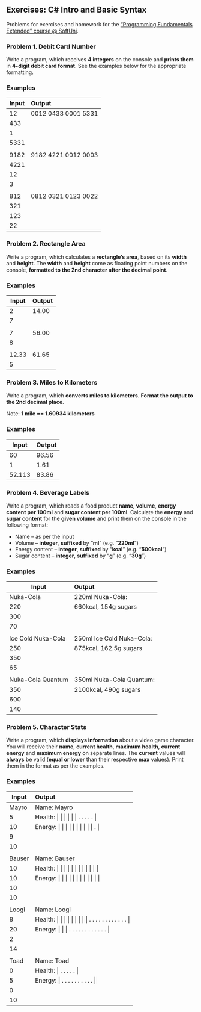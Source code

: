 ## Exercises: C# Intro and Basic Syntax

Problems for exercises and homework for the [“Programming
Fundamentals Extended” course @ SoftUni](https://softuni.bg/courses/programming-fundamentals).


### Problem 1. Debit Card Number 

Write a program, which receives **4 integers** on the
console and **prints them** in **4-digit debit card format**.
See the examples below for the appropriate formatting.

### Examples

| Input |        Output       |
|-------|:--------------------|
| 12    | 0012 0433 0001 5331 |
| 433   |                     |
| 1     |                     |
| 5331  |                     |
|       |                     |
| 9182  | 9182 4221 0012 0003 |
| 4221  |                     |
| 12    |                     |
| 3     |                     |
|       |                     |
| 812   | 0812 0321 0123 0022 |
| 321   |                     |
| 123   |                     |
| 22    |                     |


### Problem 2. Rectangle Area 

Write a program, which calculates a **rectangle’s area**, based
on its **width** and **height**. The **width** and **height**
come as floating point numbers on the console, 
**formatted to the  2nd character after the decimal point**.

### Examples

| Input | Output |
|-------|:-------|
| 2     | 14.00  |
| 7     |        |
|       |        |
| 7     | 56.00  |
| 8     |        |
|       |        |
| 12.33 | 61.65  |
| 5     |        |



### Problem 3. Miles to Kilometers 

Write a program, which **converts miles to kilometers**.
**Format the output to the 2nd decimal place**.

Note: **1 mile == 1.60934 kilometers**

### Examples

|  Input  | Output |   
|---------|:-------|
| 60      | 96.56  |
| 1       | 1.61   |
| 52.113  | 83.86  |




### Problem 4. Beverage Labels 

Write a program, which reads a food product **name**, **volume**,
**energy content per 100ml** and **sugar content per
100ml**. Calculate the **energy** and **sugar content** for
the **given volume** and print them on the console in the
following format:

- 
	Name – as per the input 
- 
	Volume – **integer**, **suffixed** by “**ml**” (e.g.
	“**220ml**”) 
- 
	Energy content – **integer**, **suffixed** by “**kcal**”
	(e.g. “**500kcal**”) 
- 
	Sugar content – **integer**, **suffixed** by “**g**”
	(e.g. “**30g**”) 

### Examples

|        Input        |           Output          |
|---------------------|:--------------------------|
| Nuka-Cola           | 220ml Nuka-Cola:          |
| 220                 | 660kcal, 154g sugars      |
| 300                 |                           |
| 70                  |                           |
|                     |                           |
| Ice Cold Nuka-Cola  | 250ml Ice Cold Nuka-Cola: |
| 250                 | 875kcal, 162.5g sugars    |
| 350                 |                           |
| 65                  |                           |
|                     |                           |
| Nuka-Cola Quantum   | 350ml Nuka-Cola Quantum:  |
| 350                 | 2100kcal, 490g sugars     |
| 600                 |                           |
| 140                 |                           |



### Problem 5. Character Stats 

Write a program, which **displays information** about a video game
character. You will receive their **name**, **current health**,
**maximum health**, **current energy** and **maximum energy** on
separate lines. The **current** values will **always** be valid
(**equal or lower** than their respective **max** values).
Print them in the format as per the examples.

### Examples

|  Input  |                              Output                              |
|---------|:-----------------------------------------------------------------|
| Mayro   | Name: Mayro            			   						  	     |
| 5       | Health: \| \| \| \| \| \| . . . . . \|   	   		 	         |
| 10      | Energy: \| \| \| \| \| \| \| \| \| \| . \|    			  		 |
| 9       |                        			   		 	  					 | 
| 10      |                     		       			 					 |
|         |                                    			 					 |
| Bauser  | Name: Bauser                       			 					 |
| 10      | Health: \| \| \| \| \| \| \| \| \| \| \| \|   			         |
| 10      | Energy: \| \| \| \| \| \| \| \| \| \| \| \|             		 |
| 10      |                        			             					 |
| 10      |                         		             					 |
|         |                                              					 |
| Loogi   | Name: Loogi           			             					 |
| 8       | Health: \| \| \| \| \| \| \| \| \| . . . . . . . . . . . . \|    |
| 20      | Energy: \| \| \| . . . . . . . . . . . . \|     	             |
| 2       |                        			             					 |
| 14      |                        			   			 					 |
|         |															 	     |
| Toad    | Name: Toad             			   			 					 |
| 0       | Health: \| . . . . . \|      			             			 |
| 5       | Energy: \| . . . . . . . . . . \|		       			         |
| 0       |                      		       			 					 |
| 10      |                        			   			 					 |



